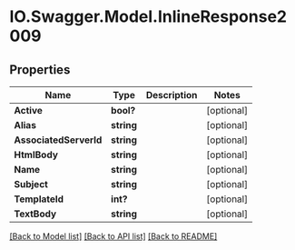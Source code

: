 # IO.Swagger.Model.InlineResponse2009
## Properties

Name | Type | Description | Notes
------------ | ------------- | ------------- | -------------
**Active** | **bool?** |  | [optional] 
**Alias** | **string** |  | [optional] 
**AssociatedServerId** | **string** |  | [optional] 
**HtmlBody** | **string** |  | [optional] 
**Name** | **string** |  | [optional] 
**Subject** | **string** |  | [optional] 
**TemplateId** | **int?** |  | [optional] 
**TextBody** | **string** |  | [optional] 

[[Back to Model list]](../README.md#documentation-for-models) [[Back to API list]](../README.md#documentation-for-api-endpoints) [[Back to README]](../README.md)

